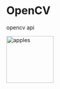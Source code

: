# OpenCV
opencv api

<img width="123" alt="apples" src="https://user-images.githubusercontent.com/5574960/95685006-36a9e700-0c30-11eb-9e52-331f7c96f9a5.png">
